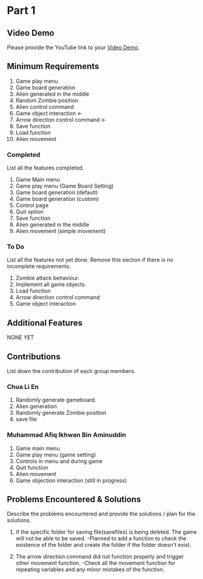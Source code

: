 # Part 1

## Video Demo

Please provide the YouTube link to your [Video Demo](https://youtube.com).

## Minimum Requirements

1. Game play menu
2. Game board generation
3. Alien generated in the middle
4. Random Zombie position
5. Alien control command
6. Game object interaction <-
7. Arrow direction control command <-
8. Save function
9. Load function
10. Alien movement

### Completed
List all the features completed.

1. Game Main menu
2. Game play menu (Game Board Setting)
3. Game board generation (default)
4. Game board generation (custom)
5. Control page 
6. Quit option
7. Save function
8. Alien generated in the middle
9. Alien movement (simple movement)


### To Do

List all the features not yet done. Remove this section if there is no incomplete requirements. 

1. Zombie attack behaviour.
2. Implement all game objects.
3. Load function
4. Arrow direction control command
5. Game object interaction

## Additional Features

NONE YET

## Contributions

List down the contribution of each group members.

### Chua Li En

1. Randomly generate gameboard.
2. Alien generation
3. Randomly generate Zombie position
4. save file


### Muhammad Afiq Ikhwan Bin Aminuddin

1. Game main menu
2. Game play menu (game setting)
3. Controls in menu and during game
4. Quit function
5. Alien movement
6. Game objection interaction (still in progress)

## Problems Encountered & Solutions

Describe the problems encountered and provide the solutions / plan for the solutions.
1. if the specific folder for saving file(savefiles) is being deleted. The game will not be able to be saved.
   -Planned to add a function to check the existence of the folder and create the folder if the folder doesn't exist.

2. The arrow direction command did not function properly and trigger other movement function. 
   -Check all the movement function for repeating variables and any minor mistakes of the function.
